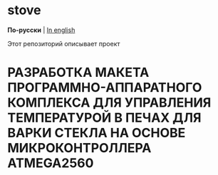 # stove

**По-русски** | [In english](docs_eng/README.md)

Этот репозиторий описывает проект 

# РАЗРАБОТКА МАКЕТА ПРОГРАММНО-АППАРАТНОГО КОМПЛЕКСА ДЛЯ УПРАВЛЕНИЯ ТЕМПЕРАТУРОЙ В ПЕЧАХ ДЛЯ ВАРКИ СТЕКЛА НА ОСНОВЕ МИКРОКОНТРОЛЛЕРА ATMEGA2560


